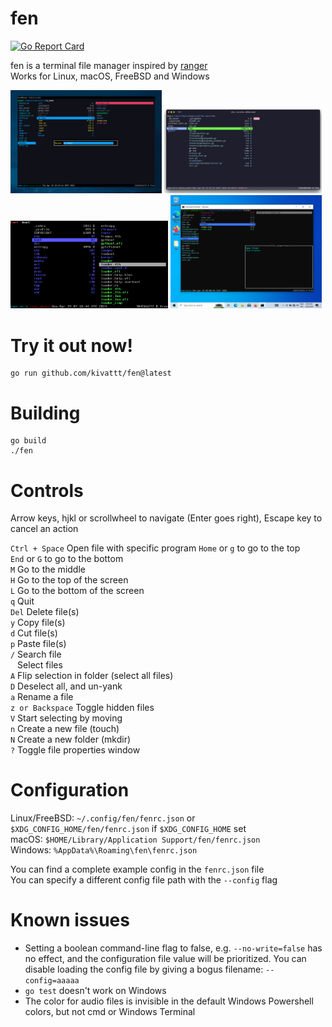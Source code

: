 # fen

[![Go Report Card](https://goreportcard.com/badge/github.com/kivattt/fen)](https://goreportcard.com/report/github.com/kivattt/fen)

fen is a terminal file manager inspired by [ranger](https://github.com/ranger/ranger)\
Works for Linux, macOS, FreeBSD and Windows

<p float="left">
<img src="screenshots/linux.png" alt="fen running on Linux, in the process of renaming a file" width="48%">
<img src="screenshots/macos.png" alt="fen running on macOS, showing the no-write feature" width="50%">
<img src="screenshots/freebsd.png" alt="fen running on FreeBSD, showing the root file system" width="50%">
<img src="screenshots/windows.png" alt="fen running on Windows, showing the file properties window" width="48%">
</p>

# Try it out now!
```
go run github.com/kivattt/fen@latest
```

# Building
```
go build
./fen
```

# Controls
Arrow keys, hjkl or scrollwheel to navigate (Enter goes right), Escape key to cancel an action

`Ctrl + Space` Open file with specific program
`Home` or `g` to go to the top \
`End` or `G` to go to the bottom \
`M` Go to the middle \
`H` Go to the top of the screen \
`L` Go to the bottom of the screen \
`q` Quit \
`Del` Delete file(s) \
`y` Copy file(s) \
`d` Cut file(s) \
`p` Paste file(s) \
`/` Search file \
` ` Select files \
`A` Flip selection in folder (select all files) \
`D` Deselect all, and un-yank \
`a` Rename a file \
`z or Backspace` Toggle hidden files \
`V` Start selecting by moving \
`n` Create a new file (touch) \
`N` Create a new folder (mkdir) \
`?` Toggle file properties window

# Configuration
Linux/FreeBSD: `~/.config/fen/fenrc.json` or `$XDG_CONFIG_HOME/fen/fenrc.json` if `$XDG_CONFIG_HOME` set \
macOS: `$HOME/Library/Application Support/fen/fenrc.json` \
Windows: `%AppData%\Roaming\fen\fenrc.json`

You can find a complete example config in the `fenrc.json` file \
You can specify a different config file path with the `--config` flag

# Known issues
- Setting a boolean command-line flag to false, e.g. `--no-write=false` has no effect, and the configuration file value will be prioritized. You can disable loading the config file by giving a bogus filename: `--config=aaaaa`
- `go test` doesn't work on Windows
- The color for audio files is invisible in the default Windows Powershell colors, but not cmd or Windows Terminal
